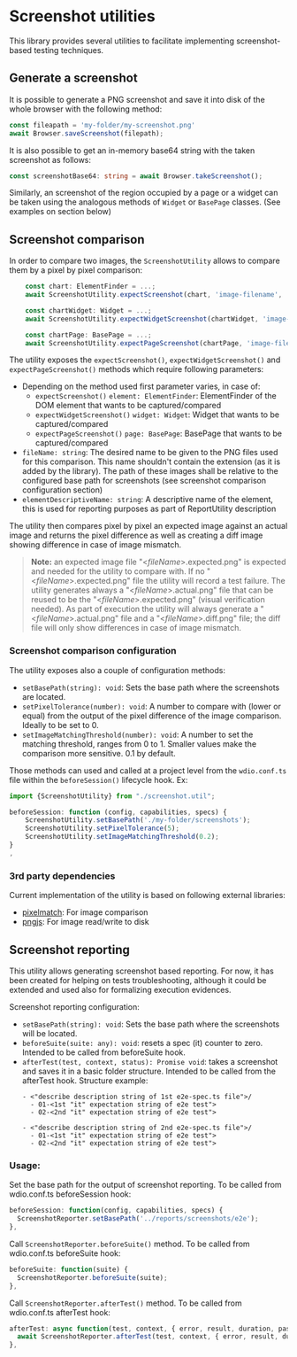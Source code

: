 # Screenshot utilities

This library provides several utilities to facilitate implementing screenshot-based testing techniques.

## Generate a screenshot

It is possible to generate a PNG screenshot and save it into disk of the whole browser with the following method:

```typescript
const fileapath = 'my-folder/my-screenshot.png'
await Browser.saveScreenshot(filepath);
```

It is also possible to get an in-memory base64 string with the taken screenshot as follows:

```typescript
const screenshotBase64: string = await Browser.takeScreenshot();
```

Similarly, an screenshot of the region occupied by a page or a widget can be taken using the analogous methods of `Widget` or `BasePage` classes. (See examples on section below)


## Screenshot comparison

In order to compare two images, the `ScreenshotUtility` allows to compare them by a pixel by pixel comparison:

```typescript
    const chart: ElementFinder = ...;
    await ScreenshotUtility.expectScreenshot(chart, 'image-filename', 'Chart');
```

```typescript
    const chartWidget: Widget = ...;
    await ScreenshotUtility.expectWidgetScreenshot(chartWidget, 'image-filename', 'Chart');
```

```typescript
    const chartPage: BasePage = ...;
    await ScreenshotUtility.expectPageScreenshot(chartPage, 'image-filename', 'Chart');
```

The utility exposes the `expectScreenshot()`, `expectWidgetScreenshot()` and `expectPageScreenshot()`  methods which require following parameters:
- Depending on the method used first parameter varies, in case of:
  - `expectScreenshot()` `element: ElementFinder`: ElementFinder of the DOM element that wants to be captured/compared
  - `expectWidgetScreenshot()` `widget: Widget`: Widget that wants to be captured/compared
  - `expectPageScreenshot()` `page: BasePage`: BasePage that wants to be captured/compared
- `fileName: string`: The desired name to be given to the PNG files used for this comparison. This name shouldn't contain the extension (as it is added by the library). The path of these images shall be relative to the configured base path for screenshots (see screenshot comparison configuration section)
- `elementDescriptiveName: string`: A descriptive name of the element, this is used for reporting purposes as part of ReportUtility description

The utility then compares pixel by pixel an expected image against an actual image and returns the pixel difference as well as creating a diff image showing difference in case of image mismatch.

> **Note:** an expected image file "<*fileName*>.expected.png" is expected and needed for the utility to compare with. If no "<*fileName*>.expected.png" file the utility will record a test failure. The utility generates always a "<*fileName*>.actual.png" file that can be reused to be the "<*fileName*>.expected.png" (visual verification needed). As part of execution the utility will always generate a "<*fileName*>.actual.png" file and a "<*fileName*>.diff.png" file; the diff file will only show differences in case of image mismatch.

### Screenshot comparison configuration

The utility exposes also a couple of configuration methods:
- `setBasePath(string): void`: Sets the base path where the screenshots are located.
- `setPixelTolerance(number): void`: A number to compare with (lower or equal) from the output of the pixel difference of the image comparison. Ideally to be set to 0.
- `setImageMatchingThreshold(number): void`: A number to set the matching threshold, ranges from 0 to 1. Smaller values make the comparison more sensitive. 0.1 by default.

Those methods can used and called at a project level from the `wdio.conf.ts` file within the `beforeSession()` lifecycle hook. Ex:

```typescript
import {ScreenshotUtility} from "./screenshot.util";

beforeSession: function (config, capabilities, specs) {
    ScreenshotUtility.setBasePath('./my-folder/screenshots');
    ScreenshotUtility.setPixelTolerance(5);
    ScreenshotUtility.setImageMatchingThreshold(0.2);
}
,
```

### 3rd party dependencies

Current implementation of the utility is based on following external libraries:
- [pixelmatch](https://github.com/mapbox/pixelmatch): For image comparison
- [pngjs](https://github.com/lukeapage/pngjs): For image read/write to disk


## Screenshot reporting

This utility allows generating screenshot based reporting. For now, it has been created for helping on tests troubleshooting, although it could be extended and used also for formalizing execution evidences. 

Screenshot reporting configuration:

- `setBasePath(string): void`: Sets the base path where the screenshots will be located.
- `beforeSuite(suite: any): void`: resets a spec (it) counter to zero. Intended to be called from beforeSuite hook.  
- `afterTest(test, context, status): Promise void`: takes a screenshot and saves it in a basic folder structure. Intended to be called from the afterTest hook.
  Structure example:
  ````
  - <"describe description string of 1st e2e-spec.ts file">/
    - 01-<1st "it" expectation string of e2e test">
    - 02-<2nd "it" expectation string of e2e test">
  
  - <"describe description string of 2nd e2e-spec.ts file">/
    - 01-<1st "it" expectation string of e2e test">
    - 02-<2nd "it" expectation string of e2e test">
  ````
### Usage: 

Set the base path for the output of screenshot reporting. To be called from wdio.conf.ts beforeSession hook:
```typescript
beforeSession: function(config, capabilities, specs) {
  ScreenshotReporter.setBasePath('../reports/screenshots/e2e');
},
```

Call `ScreenshotReporter.beforeSuite()` method. To be called from wdio.conf.ts beforeSuite hook:
```typescript
beforeSuite: function(suite) {
  ScreenshotReporter.beforeSuite(suite);
},
```

Call `ScreenshotReporter.afterTest()` method. To be called from wdio.conf.ts afterTest hook:
```typescript
afterTest: async function(test, context, { error, result, duration, passed, retries }) {
  await ScreenshotReporter.afterTest(test, context, { error, result, duration, passed, retries });
},
```
